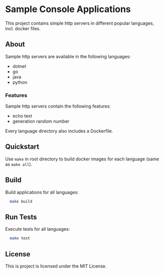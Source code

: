 
# Sample Console Applications

This project contains simple http servers in different popular languages, incl. docker files.

## About

Sample http servers are available in the following languages:
- dotnet
- go
- java
- python

### Features
Sample http servers contain the following features:
- echo text
- generation random number

Every language directory also includes a Dockerfile.

## Quickstart
Use `make` in root directory to build docker images for each language (same as `make all`).

## Build
Build applications for all languages:

```bash
  make build
```

## Run Tests
Execute tests for all languages:

```bash
  make test
```

## License
This is project is licensed under the MIT License.